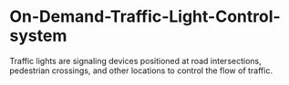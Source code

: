 # On-Demand-Traffic-Light-Control-system
Traffic lights are signaling devices positioned at road intersections, pedestrian crossings, and other locations to control the flow of traffic.
